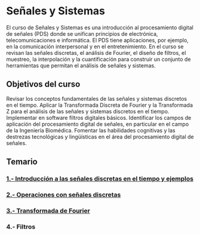 # Señales y Sistemas

El curso de Señales y Sistemas es una introducción al procesamiento digital de señales (PDS) donde se unifican principios de electrónica, 
telecomunicaciones e informática. El PDS tiene aplicaciones, por ejemplo, en la comunicación interpersonal y en el entretenimiento. 
En el curso se revisan las señales discretas, el análisis de Fourier, el diseño de filtros, el muestreo, la interpolación y la cuantificación 
para construir un conjunto de herramientas que permitan el análisis de señales y sistemas.


## Objetivos del curso

Revisar los conceptos fundamentales de las señales y sistemas discretos en el tiempo.
Aplicar la Transformada Discreta de Fourier y la Transformada Z para el análisis de las señales y sistemas discretos en el tiempo.
Implementar en software filtros digitales básicos.
Identificar los campos de aplicación del procesamiento digital de señales, en particular en el campo de la Ingeniería Biomédica.
Fomentar las habilidades cognitivas y las destrezas tecnológicas y lingüísticas en el área del procesamiento digital de señales.


## Temario

### [1.- Introducción a las señales discretas en el tiempo y ejemplos](introduccion.ipynb)

### [2.- Operaciones con señales discretas](operaciones.ipynb)

### [3.- Transformada de Fourier](fourier.ipynb)

### 4.- Filtros
